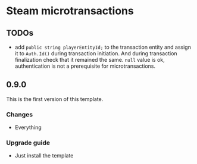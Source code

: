 # Steam microtransactions


## TODOs

- add `public string playerEntityId;` to the transaction entity and
  assign it to `Auth.Id()` during transaction initiation. And during
  transaction finalization check that it remained the same. `null` value
  is ok, authentication is not a prerequisite for microtransactions.


## 0.9.0

This is the first version of this template.


### Changes

- Everything


### Upgrade guide

- Just install the template
